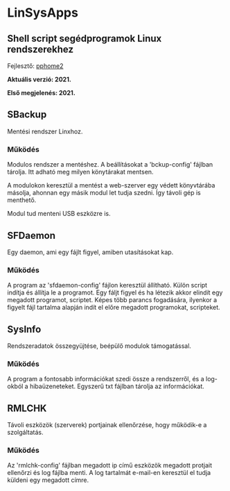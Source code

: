 # LinSysApps

## Shell script segédprogramok Linux rendszerekhez

Fejlesztő: [pphome2](https:/github.com/pphome2)

**Aktuális verzió: 2021.**

**Első megjelenés: 2021.**

## SBackup

Mentési rendszer Linxhoz.

### Működés

Modulos rendszer a mentéshez. A beállításokat a 'bckup-config'
fájlban tárolja. Itt adható meg milyen könytárakat mentsen.

A modulokon keresztül a mentést a web-szerver egy védett könyvtárába
másolja, ahonnan egy másik modul let tudja szedni. Így távoli gép
is menthető.

Modul tud menteni USB eszközre is.

## SFDaemon

Egy daemon, ami egy fájlt figyel, amiben utasításokat kap.

### Működés

A program az 'sfdaemon-config' fájlon keresztül állítható. Külön script indítja
és állítja le a programot. Egy fáljt figyel és ha létezik akkor elindít egy megadott
programot, scriptet. Képes több parancs fogadására, ilyenkor a figyelt fájl
tartalma alapján indít el előre megadott programokat, scripteket.

## SysInfo

Rendszeradatok összegyüjtése, beépülő modulok támogatással.

### Működés

A program a fontosabb információkat szedi össze a rendszerről,
és a log-okból a hibaüzeneteket. Egyszerű txt fájlban tárolja az
információkat.

## RMLCHK

Távoli eszközök (szerverek) portjainak ellenőrzése, hogy működik-e a szolgáltatás.

### Működés

Az 'rmlchk-config' fájlban megadott ip című eszközök megadott protjait ellenőrzi
és log fájlba menti. A log tartalmát e-mail-en keresztül el tudja küldeni egy
megadott címre.
